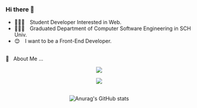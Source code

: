 ### Hi there 👋

- 👩🏻‍💻&emsp;Student Developer Interested in Web.
- 👩🏻‍🎓&emsp;Graduated Department of Computer Software Engineering in SCH Univ.
- 😊&emsp;I want to be a Front-End Developer.<br><br>

💬 &nbsp; About Me ... <br>

<div align="center">
 
 <a href="mailto:dahae68@gmail.com"><img src="https://img.shields.io/badge/Gmail-d14836?style=flat-square&logo=Gmail&logoColor=white&link=viliketh1s98@naver.com"/></a>

 <a href="https://velog.io/@dahye-program" target="_blank"><img src="https://img.shields.io/badge/Velog-03C75A?style=flat-square&logo=Vimeo&logoColor=white"/></a>
<br><br>

![Anurag's GitHub stats](https://github-readme-stats.vercel.app/api?username=dahye-program&show_icons=true&theme=solarized-light)
 </div>
